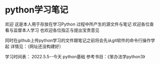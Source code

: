 # python学习笔记
欢迎
这是本人用于存放在学习Python 过程中所产生的源文件与笔记
欢迎各位查看与监督本人学习
也欢迎各位指正与提出宝贵意见


同时在github上传python学习的文件跟笔记之前将会先从git软件的命令行操作学起
详情见：（网址还没构建好）

学习时间表：
2022.5.5--今天
python基础
参考书目：《笨办法学python3》
